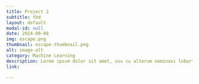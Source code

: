 ```yaml
---
title: Project 2
subtitle: tbd
layout: default
modal-id: null
date: 2024-09-08
img: escape.png
thumbnail: escape-thumbnail.png
alt: image-alt
category: Machine Learning
description: Lorem ipsum dolor sit amet, usu cu alterum nominavi lobortis. At duo novum diceret. Tantas apeirian vix et, usu sanctus postulant inciderint ut, populo diceret necessitatibus in vim. Cu eum dicam feugiat noluisse.
link: 

---
```

